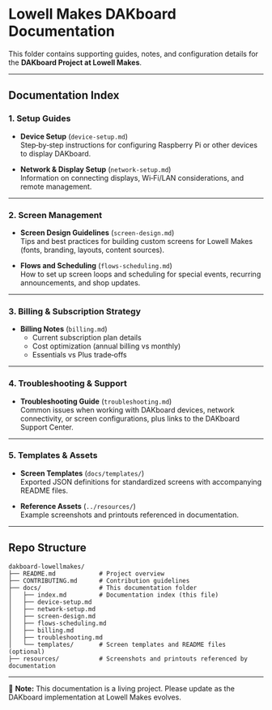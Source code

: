 # Lowell Makes DAKboard Documentation

This folder contains supporting guides, notes, and configuration details for the **DAKboard Project at Lowell Makes**.

---

## Documentation Index

### 1. Setup Guides

- **Device Setup** (`device-setup.md`)  
  Step‑by‑step instructions for configuring Raspberry Pi or other devices to display DAKboard.

- **Network & Display Setup** (`network-setup.md`)  
  Information on connecting displays, Wi‑Fi/LAN considerations, and remote management.

---

### 2. Screen Management

- **Screen Design Guidelines** (`screen-design.md`)  
  Tips and best practices for building custom screens for Lowell Makes (fonts, branding, layouts, content sources).

- **Flows and Scheduling** (`flows-scheduling.md`)  
  How to set up screen loops and scheduling for special events, recurring announcements, and shop updates.

---

### 3. Billing & Subscription Strategy

- **Billing Notes** (`billing.md`)  
  - Current subscription plan details  
  - Cost optimization (annual billing vs monthly)  
  - Essentials vs Plus trade‑offs

---

### 4. Troubleshooting & Support

- **Troubleshooting Guide** (`troubleshooting.md`)  
  Common issues when working with DAKboard devices, network connectivity, or screen configurations, plus links to the DAKboard Support Center.

---

### 5. Templates & Assets

- **Screen Templates** (`docs/templates/`)  
  Exported JSON definitions for standardized screens with accompanying README files.

- **Reference Assets** (`../resources/`)  
  Example screenshots and printouts referenced in documentation.

---

## Repo Structure

```
dakboard-lowellmakes/
├── README.md            # Project overview
├── CONTRIBUTING.md      # Contribution guidelines
├── docs/                # This documentation folder
│   ├── index.md         # Documentation index (this file)
│   ├── device-setup.md
│   ├── network-setup.md
│   ├── screen-design.md
│   ├── flows-scheduling.md
│   ├── billing.md
│   ├── troubleshooting.md
│   └── templates/       # Screen templates and README files (optional)
├── resources/           # Screenshots and printouts referenced by documentation
```

---

📌 **Note:** This documentation is a living project. Please update as the DAKboard implementation at Lowell Makes evolves.
